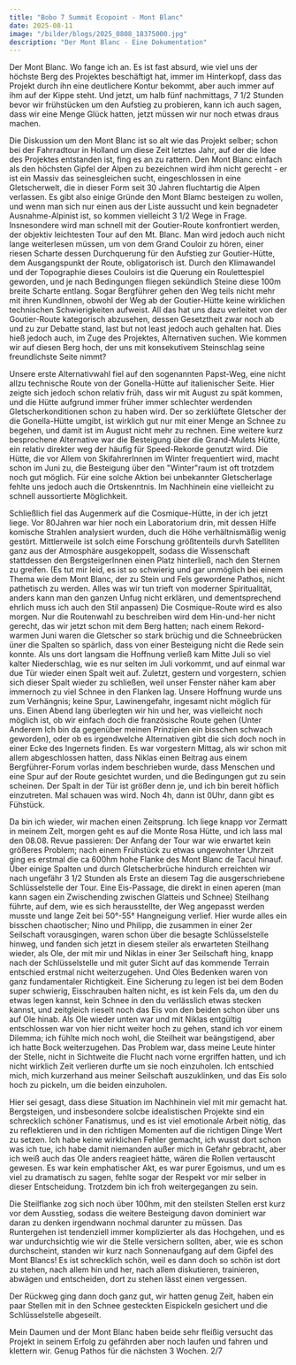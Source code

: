```yaml
---
title: "Bobo 7 Summit Ecopoint - Mont Blanc"
date: 2025-08-11
image: "/bilder/blogs/2025_0808_18375000.jpg"
description: "Der Mont Blanc - Eine Dokumentation"
---
```





Der Mont Blanc. Wo fange ich an. Es ist fast absurd, wie viel uns der höchste Berg des Projektes beschäftigt hat, immer im Hinterkopf, dass das Projekt durch ihn eine deutlichere Kontur bekommt, aber auch immer auf ihm auf der Kippe steht. Und jetzt, um halb fünf nachmittags, 7 1/2 Stunden bevor wir frühstücken um den Aufstieg zu probieren, kann ich auch sagen, dass wir eine Menge Glück hatten, jetzt müssen wir nur noch etwas draus machen. 

Die Diskussion um den Mont Blanc ist so alt wie das Projekt selber; schon bei der Fahrradtour in Holland um diese Zeit letztes Jahr, auf der die Idee des Projektes entstanden ist, fing es an zu rattern.  Den Mont Blanc einfach als den höchsten Gipfel der Alpen zu bezeichnen wird ihm nicht gerecht - er ist ein Massiv das seinesgleichen sucht, eingeschlossen in eine Gletscherwelt, die in dieser Form seit 30 Jahren fluchtartig die Alpen verlassen. Es gibt also einige Gründe den Mont Blamc besteigen zu wollen, und wenn man sich nur einen aus der Liste aussucht und kein begnadeter Ausnahme-Alpinist ist, so kommen vielleicht 3 1/2 Wege in Frage. Insnesondere wird man schnell mit der Goutier-Route konfrontiert werden, der objektiv leichtesten Tour auf den Mt. Blanc. Man wird jedoch auch nicht lange weiterlesen müssen, um von dem Grand Couloir zu hören, einer riesen Scharte dessen Durchquerung für den Aufstieg zur Goutier-Hütte, dem Ausgangspunkt der Route, obligatorisch ist. Durch den Klimawandel und der Topographie dieses Couloirs ist die Querung ein Roulettespiel geworden, und je nach Bedingungen fliegen sekündlich Steine diese 100m breite Scharte entlang. Sogar Bergführer gehen den Weg teils nicht mehr mit ihren KundInnen, obwohl der Weg ab der Goutier-Hütte keine wirklichen technischen Schwierigkeiten aufweist. All das hat uns dazu verleitet von der Goutier-Route kategorisch abzusehen, dessen Gesetztheit zwar noch ab und zu zur Debatte stand, last but not least jedoch auch gehalten hat. 
Dies hieß jedoch auch, im Zuge des Projektes, Alternativen suchen. Wie kommen wir auf diesen Berg hoch, der uns mit konsekutivem Steinschlag seine freundlichste Seite nimmt?
 
Unsere erste Alternativwahl fiel auf den sogenannten Papst-Weg, eine nicht allzu technische Route von der Gonella-Hütte auf italienischer Seite. Hier zeigte sich jedoch schon relativ früh, dass wir mit August zu spät kommen, und die Hütte aufgrund immer früher immer schlechter werdenden Gletscherkonditionen schon zu haben wird. Der so zerklüftete Gletscher der die Gonella-Hütte umgibt, ist wirklich gut nur mit einer Menge an Schnee zu begehen, und damit ist im August nicht mehr zu rechnen. Eine weitere kurz besprochene Alternative war die Besteigung über die Grand-Mulets Hütte, ein relativ direkter weg der häufig für Speed-Rekorde genutzt wird. Die Hütte, die vor Allem von SkifahrerInnen im Winter frequentiert wird, macht schon im Juni zu, die Besteigung über den "Winter"raum ist oft trotzdem noch gut möglich. Für eine solche Aktion bei unbekannter Gletscherlage fehlte uns jedoch auch die Ortskenntnis. Im Nachhinein eine vielleicht zu schnell aussortierte Möglichkeit. 


Schließlich fiel das Augenmerk auf die Cosmique-Hütte, in der ich jetzt liege. Vor 80Jahren war hier noch ein Laboratorium drin, mit dessen Hilfe komische Strahlen analysiert wurden, duch die Höhe verhältnismäßig wenig gestört. Mittlerweile ist solch eime Forschung größtenteils durvh Satelliten ganz aus der Atmosphäre ausgekoppelt, sodass die Wissenschaft stattdessen den BergsteigerInnen einen Platz hinterließ, nach den Sternen zu greifen. (Es tut mir leid, es ist so schwierig und gar unmöglich bei einem Thema wie dem Mont Blanc, der zu Stein und Fels gewordene Pathos, nicht pathetisch zu werden. Alles was wir tun trieft von moderner Spiritualität, anders kann man den ganzen Unfug nicht erklären, und dementsprechend ehrlich muss ich auch den Stil anpassen) 
Die Cosmique-Route wird es also morgen. Nur die Routenwahl zu beschreiben wird dem Hin-und-her nicht gerecht, das wir jetzt schon mit dem Berg hatten; nach einem Rekord-warmen Juni waren die Gletscher so stark brüchig und die Schneebrücken üner die Spalten so spärlich, dass von einer Besteigung nicht die Rede sein konnte. Als uns dort langsam die Hoffnung verließ kam Mitte Juli so viel kalter Niederschlag, wie es nur selten im Juli vorkommt, und auf einmal war due Tür wieder einen Spalt weit auf. Zuletzt, gestern und vorgestern, schien sich dieser Spalt wieder zu schließen, weil unser Fenster näher kam aber immernoch zu viel Schnee in den Flanken lag. Unsere Hoffnung wurde uns zum Verhängnis; keine Spur, Lawinengefahr, ingesamt nicht möglich für uns. Einen Abend lang überlegten wir hin und her, was vielleicht noch möglich ist, ob wir einfach doch die französische Route gehen (Unter Anderem Ich bin da gegenüber meinen Prinzipien ein bisschen schwach geworden), oder ob es irgendwelche Alternativen gibt die sich doch noch in einer Ecke des Ingernets finden. Es war vorgestern Mittag, als wir schon mit allem abgeschlossen hatten, dass Niklas einen Beitrag aus einem Bergführer-Forum vorlas indem beschrieben wurde, dass Menschen und eine Spur auf der Route gesichtet wurden, und die Bedingungen gut zu sein scheinen. Der Spalt in der Tür ist größer denn je, und ich bin bereit höflich einzutreten. Mal schauen was wird. Noch 4h, dann ist 0Uhr, dann gibt es Fühstück.



Da bin ich wieder, wir machen einen Zeitsprung. Ich liege knapp vor Zermatt in meinem Zelt, morgen geht es auf die Monte Rosa Hütte, und ich lass mal den 08.08. Revue passieren: Der Anfang der Tour war wie erwartet kein größeres Problem; nach einem Frühstück zu etwas ungewohnter Uhrzeit ging es erstmal die ca 600hm hohe Flanke des Mont Blanc de Tacul hinauf. Über einige Spalten und durch Gletscherbrüche hindurch erreichten wir nach ungefähr 3 1/2 Stunden als Erste an diesem Tag die ausgerschriebene Schlüsselstelle der Tour. Eine Eis-Passage, die direkt in einen aperen (man kann sagen ein Zwischending zwischen Glatteis und Schnee) Steilhang führte, auf dem, wie es sich herausstellte, der Weg angepasst werden musste und lange Zeit bei 50°-55° Hangneigung verlief. Hier wurde alles ein bisschen chaotischer; Nino und Philipp, die zusammen in einer 2er Seilschaft vorausgingen, waren schon über die besagte Schlüsselstelle hinweg, und fanden sich jetzt in diesem steiler als erwarteten Steilhang wieder, als Ole, der mit mir und Niklas in einer 3er Seilschaft hing, knapp nach der Schlüsselstelle und mit guter Sicht auf das kommende Terrain entschied erstmal nicht weiterzugehen. Und Oles Bedenken waren von ganz fundamentaler Richtigkeit. Eine Sicherung zu legen ist bei dem Boden super schwierig, Eisschrauben halten nicht, es ist kein Fels da, um den du etwas legen kannst, kein Schnee in den du verlässlich etwas stecken kannst, und zeitgleich rieselt noch das Eis von den beiden schon über uns auf Ole hinab. Als Ole wieder unten war und mit Niklas entgültig entschlossen war von hier nicht weiter hoch zu gehen, stand ich vor einem Dilemma; ich fühlte mich noch wohl, die Steilheit war beängstigend, aber ich hatte Bock weiterzugehen. Das Problem war, dass meine Leute hinter der Stelle, nicht in Sichtweite die Flucht nach vorne ergriffen hatten, und ich nicht wirklich Zeit verlieren durfte um sie noch einzuholen. Ich entschied mich, mich kurzerhand aus meiner Seilschaft auszuklinken, und das Eis solo hoch zu pickeln, um die beiden einzuholen. 

Hier sei gesagt, dass diese Situation im Nachhinein viel mit mir gemacht hat. Bergsteigen, und insbesondere solcbe idealistischen Projekte sind ein schrecklich schöner Fanatismus, und es ist viel emotionale Arbeit nötig, das zu reflektieren und in den richtigen Momenten auf die richtigen Dinge Wert zu setzen. Ich habe keine  wirklichen Fehler gemacht, ich wusst dort schon was ich tue, ich habe damit niemanden außer mich in Gefahr gebracht, aber ich weiß auch das Ole anders reagieet hätte, wären die Rollen vertauscht gewesen. Es war kein emphatischer Akt, es war purer Egoismus, und um es viel zu dramatisch zu sagen, fehlte sogar der Respekt vor mir selber in dieser Entscheidung. Trotzdem bin ich froh weitergegangen zu sein. 

Die Steilflanke zog sich noch über 100hm, mit den steilsten Stellen erst kurz vor dem Ausstieg, sodass die weitere Besteigung davon dominiert war daran zu denken irgendwann nochmal darunter zu müssen. Das Runtergehen ist tendenziell immer komplizierter als das Hochgehen, und es war undurchsichtig wie wir die Stelle versichern sollten, aber, wie es schon durchscheint, standen wir kurz nach Sonnenaufgang auf dem Gipfel des Mont Blancs! Es ist schrecklich schön, weil es dann doch so schön ist dort zu stehen, nach allem hin und her, nach allem diskutieren, trainieren, abwägen und entscheiden, dort zu stehen lässt einen vergessen. 




Der Rückweg ging dann doch ganz gut, wir hatten genug Zeit, haben ein paar Stellen mit in den Schnee gesteckten Eispickeln gesichert und die Schlüsselstelle abgeseilt. 

Mein Daumen und der Mont Blanc haben beide sehr fleißig versucht das Projekt in seinem Erfolg zu gefährden aber noch laufen und fahren und klettern wir. Genug Pathos für die nächsten 3 Wochen. 2/7 